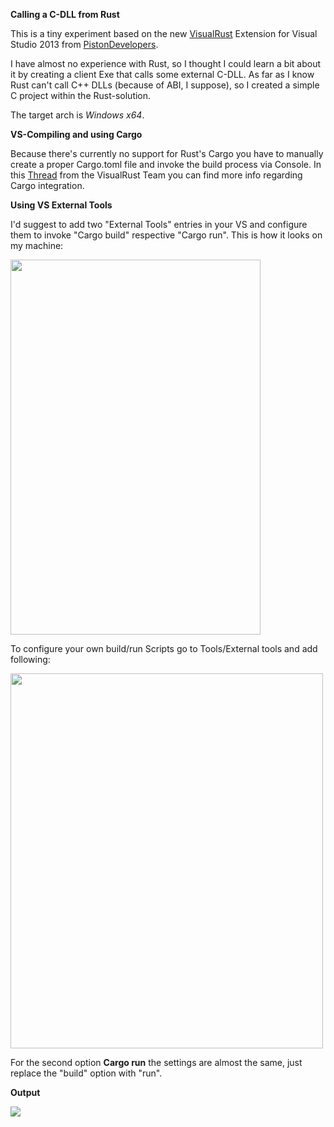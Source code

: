 **Calling a C-DLL from Rust**

This is a tiny experiment based on the new <a href="https://github.com/PistonDevelopers/VisualRust" target="_blank">VisualRust</a> Extension for Visual Studio 2013
from <a href="http://www.piston.rs/" target="_blank">PistonDevelopers</a>.

I have almost no experience with Rust, so I thought I could learn a bit about it by creating a
client Exe that calls some external C-DLL. As far as I know Rust can't call C++ DLLs (because of ABI, I suppose), so I created a
simple C project within the Rust-solution.

The target arch is *Windows x64*.

**VS-Compiling and using Cargo**

Because there's currently no support for Rust's Cargo you have to manually create a proper Cargo.toml file and invoke
the build process via Console. In this <a href="https://github.com/PistonDevelopers/VisualRust/issues/3" target="_blank">Thread</a> from the VisualRust Team you can find more info
regarding Cargo integration.

**Using VS External Tools**

I'd suggest to add two "External Tools" entries in your VS and configure them to invoke "Cargo build" respective "Cargo run".
This is how it looks on my machine:

<img src="http://w70.imgup.net/external_t0dcd.png" height="600" width="400">

To configure your own build/run Scripts go to Tools/External tools and add following:

<img src="http://o14.imgup.net/cargo_buil8014.png"  height="600" width="500">

For the second option **Cargo run** the settings are almost the same, just replace the "build" option with "run".

**Output**

<img src="http://r44.imgup.net/msvs_rust_31d0.png">
